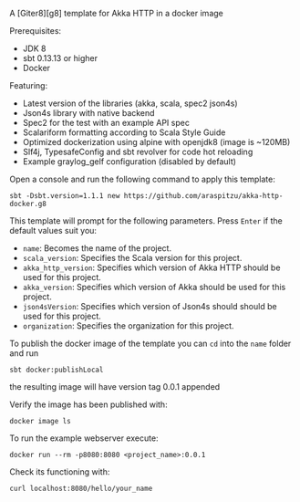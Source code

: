A [Giter8][g8] template for Akka HTTP in a docker image

Prerequisites:
- JDK 8
- sbt 0.13.13 or higher
- Docker 

Featuring:
- Latest version of the libraries (akka, scala, spec2 json4s)
- Json4s library with native backend
- Spec2 for the test with an example API spec
- Scalariform formatting according to Scala Style Guide
- Optimized dockerization using alpine with openjdk8 (image is ~120MB)
- Slf4j, TypesafeConfig and sbt revolver for code hot reloading
- Example graylog_gelf configuration (disabled by default)


Open a console and run the following command to apply this template:
 ```
sbt -Dsbt.version=1.1.1 new https://github.com/araspitzu/akka-http-docker.g8
 ```

This template will prompt for the following parameters. Press `Enter` if the default values suit you:
- `name`: Becomes the name of the project.
- `scala_version`: Specifies the Scala version for this project.
- `akka_http_version`: Specifies which version of Akka HTTP should be used for this project.
- `akka_version`: Specifies which version of Akka should be used for this project.
- `json4sVersion`: Specifies which version of Json4s should should be used for this project.
- `organization`: Specifies the organization for this project.

To publish the docker image of the template you can `cd` into the `name` folder and run 
```
sbt docker:publishLocal     
```
the resulting image will have version tag 0.0.1 appended

Verify the image has been published with:
```
docker image ls 
```

To run the example webserver execute:
```
docker run --rm -p8080:8080 <project_name>:0.0.1
```

Check its functioning with:
```
curl localhost:8080/hello/your_name
```